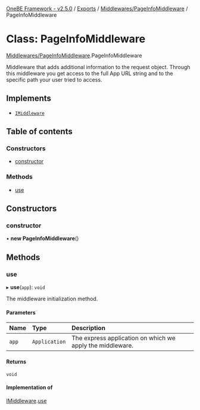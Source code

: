 [OneBE Framework - v2.5.0](../README.md) / [Exports](../modules.md) / [Middlewares/PageInfoMiddleware](../modules/Middlewares_PageInfoMiddleware.md) / PageInfoMiddleware

# Class: PageInfoMiddleware

[Middlewares/PageInfoMiddleware](../modules/Middlewares_PageInfoMiddleware.md).PageInfoMiddleware

Middleware that adds additional information to the request object. Through this
middleware you get access to the full App URL string and to the specific path your user
tried to access.

## Implements

- [`IMiddleware`](../interfaces/Middlewares_IMiddleware.IMiddleware.md)

## Table of contents

### Constructors

- [constructor](Middlewares_PageInfoMiddleware.PageInfoMiddleware.md#constructor)

### Methods

- [use](Middlewares_PageInfoMiddleware.PageInfoMiddleware.md#use)

## Constructors

### constructor

• **new PageInfoMiddleware**()

## Methods

### use

▸ **use**(`app`): `void`

The middleware initialization method.

#### Parameters

| Name | Type | Description |
| :------ | :------ | :------ |
| `app` | `Application` | The express application on which we apply the middleware. |

#### Returns

`void`

#### Implementation of

[IMiddleware](../interfaces/Middlewares_IMiddleware.IMiddleware.md).[use](../interfaces/Middlewares_IMiddleware.IMiddleware.md#use)
